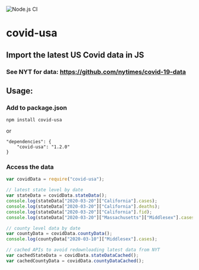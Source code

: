 ![Node.js CI](https://github.com/jordansafer/covid-usa/workflows/Node.js%20CI/badge.svg)
# covid-usa 
## Import the latest US Covid data in JS
### See NYT for data: https://github.com/nytimes/covid-19-data


## Usage:
### Add to package.json
`npm install covid-usa`

or

```
"dependencies": {
    "covid-usa": "1.2.0"
}
```
### Access the data
```js
var covidData = require("covid-usa");

// latest state level by date
var stateData = covidData.stateData();
console.log(stateData["2020-03-20"]["California"].cases);
console.log(stateData["2020-03-20"]["California"].deaths);
console.log(stateData["2020-03-20"]["California"].fid);
console.log(stateData["2020-03-20"]["Massachusetts"]["Middlesex"].cases);

// county level data by date
var countyData = covidData.countyData();
console.log(countyData["2020-03-10"]["Middlesex"].cases);

// cached APIs to avoid redownloading latest data from NYT
var cachedStateData = covidData.stateDataCached();
var cachedCountyData = covidData.countyDataCached();
```


